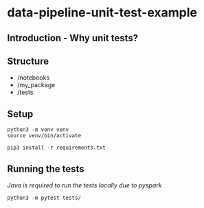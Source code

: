 # data-pipeline-unit-test-example

## Introduction - Why unit tests?

## Structure

- /notebooks
- /my_package
- /tests

## Setup

    python3 -m venv venv
    source venv/bin/activate

    pip3 install -r requirements.txt

## Running the tests

*Java is required to run the tests locally due to pyspark*

    python3 -m pytest tests/
